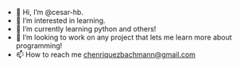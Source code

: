 - 👋 Hi, I’m @cesar-hb.
- 👀 I’m interested in learning.
- 🌱 I’m currently learning python and others!
- 💞️ I’m looking to work on any project that lets me learn more about programming!
- 📫 How to reach me chenriquezbachmann@gmail.com

<!---
cesar-hb/cesar-hb is a ✨ special ✨ repository because its `README.md` (this file) appears on your GitHub profile.
You can click the Preview link to take a look at your changes.
--->
